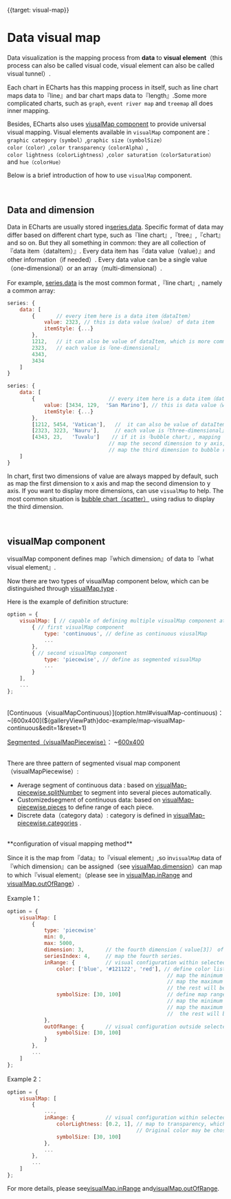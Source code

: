 
{{target: visual-map}}

# Data visual map

Data visualization is the mapping process from  **data** to **visual element**（this process can also be called visual code, visual element can also be called visual tunnel）.

Each chart in ECharts has this mapping process in itself, such as line chart maps data to『line』and bar chart maps data to『length』.Some more complicated charts, such as `graph`, `event river map` and `treemap` all does inner mapping.

Besides, ECharts also uses [viusalMap component](option.html#visualMap) to provide universal visual mapping. Visual elements available in `visualMap` component are：<br>
`graphic category（symbol）`,`graphic size（symbolSize）`<br>
`color（color）`,`color transparency（colorAlpha）`,<br>
`color lightness（colorLightness）`,`color saturation（colorSaturation）` and `hue（colorHue）`

Below is a brief introduction of how to use `visualMap` component.


<br>
<h2>Data and dimension</h2>

Data in ECharts are usually stored in[series.data](option.html#series.data). Specific format of data may differ based on different chart type, such as『line chart』,『tree』,『chart』 and so on. But they all something in common: they are all collection of 『data item（dataItem）』. Every data item has『data value（value）』and other information（if needed）. Every data value can be a single value（one-dimensional）or an array（multi-dimensional）.

For example, [series.data](option.html#series.data) is the most common format ,『line chart』, namely a common array:

```javascript
series: {
    data: [
        {       // every item here is a data item（dataItem）
            value: 2323, // this is data value（value） of data item
            itemStyle: {...}
        },
        1212,   // it can also be value of dataItem, which is more common.
        2323,   // each value is『one-dimensional』
        4343,
        3434
    ]
}
```

```javascript
series: {
    data: [
        {                        // every item here is a data item（dataItem）
            value: [3434, 129,  'San Marino'], // this is data value（value） of data item
            itemStyle: {...}
        },
        [1212, 5454, 'Vatican'],   //  it can also be value of dataItem, which is more common.
        [2323, 3223, 'Nauru'],     // each value is『three-dimensional』, each column is a dimension.
        [4343, 23,   'Tuvalu']    // if it is『bubble chart』, mapping the first dimension to x axis is very common,
                                 // map the second dimension to y axis,
                                 // map the third dimension to bubble radius（symbolSize）
    ]
}
```

In chart, first two dimensions of value are always mapped by default, such as map the first dimension to x axis and map the second dimension to y axis. If you want to display more dimensions, can use `visualMap` to help. The most common situation is [bubble chart（scatter）](option.html#scatter) using radius to display the third dimension.






<br>
<h2>visualMap component</h2>

visualMap component defines map『which dimension』of data to『what visual element』.

Now there are two types of visualMap component below, which can be distinguished through [visualMap.type](option.html#visualMap.type) .

Here is the example of definition structure:

```javascript
option = {
    visualMap: [ // capable of defining multiple visualMap component at the same time.
        { // first visualMap component
            type: 'continuous', // define as continuous viusalMap
            ...
        },
        { // second visualMap component
            type: 'piecewise', // define as segmented visualMap
            ...
        }
    ],
    ...
};
```

<br>
[Continuous（visualMapContinuous）](option.html#visualMap-continuous)：
~[600x400](${galleryViewPath}doc-example/map-visualMap-continuous&edit=1&reset=1)

[Segmented（visualMapPiecewise）](option.html#visualMap-piecewise)：
~[600x400](${galleryViewPath}doc-example/scatter-visualMap-piecewise&edit=1&reset=1)

<br>
There are three pattern of segmented visual map component（visualMapPiecewise）:

+ Average segment of continuous data : based on [visualMap-piecewise.splitNumber](option.html#visualMap-piecewise.splitNumber) to segment into several pieces automatically.
+ Customizedsegment of continuous data: based on [visualMap-piecewise.pieces](option.html#visualMap-piecewise.pieces) to define range of each piece. 
+ Discrete data（category data）: category is defined in [visualMap-piecewise.categories](option.html#visualMap-piecewise.categories) .


<br>
**configuration of visual mapping method**

Since it is the map from『data』to『visual element』,so in`visualMap` data of『which dimension』can be assigned（see [visualMap.dimension](~visualMap.dimension)）can map to which『visual element』（please see in [visualMap.inRange](option.html#visualMap.inRange) and [visualMap.outOfRange](option.html#visualMap.outOfRange)）.


Example 1：

```javascript
option = {
    visualMap: [
        {
            type: 'piecewise'
            min: 0,
            max: 5000,
            dimension: 3,       // the fourth dimension（ value[3]） of series.data is mapped
            seriesIndex: 4,     // map the fourth series.
            inRange: {          // visual configuration within selected range
                color: ['blue', '#121122', 'red'], // define color list of graphic color mapping,
                                                    // map the minimum data value to 'blue', 
                                                    // map the maximum data value to'red', 
                                                    // the rest will be linear calculated automatically.
                symbolSize: [30, 100]               // define map range of graphic size,
                                                    // map the minimum data value to 30, 
                                                    // map the maximum data value to 100, 
                                                    //  the rest will be linear calculated automatically.
            },
            outOfRange: {       // visual configuration outside selected range
                symbolSize: [30, 100]
            }
        },
        ...
    ]
};
```

Example 2：
```javascript
option = {
    visualMap: [
        {
            ...,
            inRange: {          // visual configuration within selected range
                colorLightness: [0.2, 1], // map to transparency, which manages intensity of the original color.
                                          // Original color may be chosen from global swatch, which has nothing to do with visualMap component.
                symbolSize: [30, 100]
            },
            ...
        },
        ...
    ]
};
```

For more details, please see[visualMap.inRange](option.html#visualMap.inRange) and[visualMap.outOfRange](option.html#visualMap.outOfRange).
